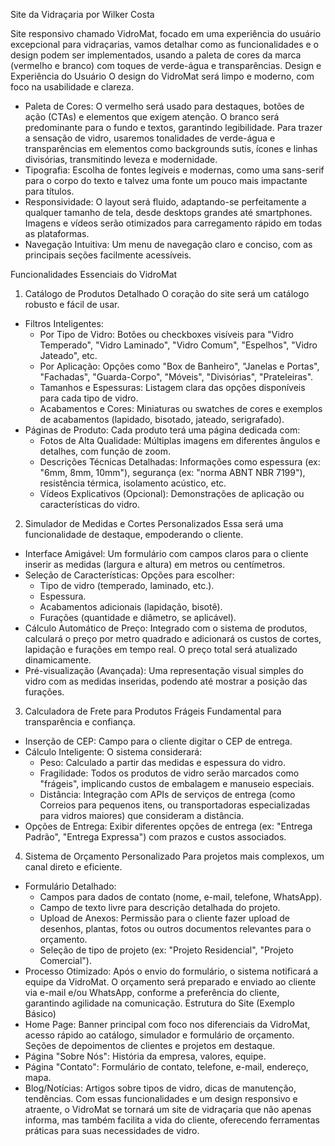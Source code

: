 Site da Vidraçaria por Wilker Costa


Site responsivo chamado VidroMat, focado em uma experiência do usuário excepcional para vidraçarias, vamos detalhar como as funcionalidades e o design podem ser implementados, usando a paleta de cores da marca (vermelho e branco) com toques de verde-água e transparências.
Design e Experiência do Usuário
O design do VidroMat será limpo e moderno, com foco na usabilidade e clareza.
 * Paleta de Cores: O vermelho será usado para destaques, botões de ação (CTAs) e elementos que exigem atenção. O branco será predominante para o fundo e textos, garantindo legibilidade. Para trazer a sensação de vidro, usaremos tonalidades de verde-água e transparências em elementos como backgrounds sutis, ícones e linhas divisórias, transmitindo leveza e modernidade.
 * Tipografia: Escolha de fontes legíveis e modernas, como uma sans-serif para o corpo do texto e talvez uma fonte um pouco mais impactante para títulos.
 * Responsividade: O layout será fluido, adaptando-se perfeitamente a qualquer tamanho de tela, desde desktops grandes até smartphones. Imagens e vídeos serão otimizados para carregamento rápido em todas as plataformas.
 * Navegação Intuitiva: Um menu de navegação claro e conciso, com as principais seções facilmente acessíveis.

Funcionalidades Essenciais do VidroMat

1. Catálogo de Produtos Detalhado
O coração do site será um catálogo robusto e fácil de usar.
 * Filtros Inteligentes:
   * Por Tipo de Vidro: Botões ou checkboxes visíveis para "Vidro Temperado", "Vidro Laminado", "Vidro Comum", "Espelhos", "Vidro Jateado", etc.
   * Por Aplicação: Opções como "Box de Banheiro", "Janelas e Portas", "Fachadas", "Guarda-Corpo", "Móveis", "Divisórias", "Prateleiras".
   * Tamanhos e Espessuras: Listagem clara das opções disponíveis para cada tipo de vidro.
   * Acabamentos e Cores: Miniaturas ou swatches de cores e exemplos de acabamentos (lapidado, bisotado, jateado, serigrafado).
 * Páginas de Produto: Cada produto terá uma página dedicada com:
   * Fotos de Alta Qualidade: Múltiplas imagens em diferentes ângulos e detalhes, com função de zoom.
   * Descrições Técnicas Detalhadas: Informações como espessura (ex: "6mm, 8mm, 10mm"), segurança (ex: "norma ABNT NBR 7199"), resistência térmica, isolamento acústico, etc.
   * Vídeos Explicativos (Opcional): Demonstrações de aplicação ou características do vidro.

2. Simulador de Medidas e Cortes Personalizados
Essa será uma funcionalidade de destaque, empoderando o cliente.
 * Interface Amigável: Um formulário com campos claros para o cliente inserir as medidas (largura e altura) em metros ou centímetros.
 * Seleção de Características: Opções para escolher:
   * Tipo de vidro (temperado, laminado, etc.).
   * Espessura.
   * Acabamentos adicionais (lapidação, bisotê).
   * Furações (quantidade e diâmetro, se aplicável).
 * Cálculo Automático de Preço: Integrado com o sistema de produtos, calculará o preço por metro quadrado e adicionará os custos de cortes, lapidação e furações em tempo real. O preço total será atualizado dinamicamente.
 * Pré-visualização (Avançada): Uma representação visual simples do vidro com as medidas inseridas, podendo até mostrar a posição das furações.

3. Calculadora de Frete para Produtos Frágeis
Fundamental para transparência e confiança.

 * Inserção de CEP: Campo para o cliente digitar o CEP de entrega.
 * Cálculo Inteligente: O sistema considerará:
   * Peso: Calculado a partir das medidas e espessura do vidro.
   * Fragilidade: Todos os produtos de vidro serão marcados como "frágeis", implicando custos de embalagem e manuseio especiais.
   * Distância: Integração com APIs de serviços de entrega (como Correios para pequenos itens, ou transportadoras especializadas para vidros maiores) que consideram a distância.
 * Opções de Entrega: Exibir diferentes opções de entrega (ex: "Entrega Padrão", "Entrega Expressa") com prazos e custos associados.

4. Sistema de Orçamento Personalizado
Para projetos mais complexos, um canal direto e eficiente.

 * Formulário Detalhado:
   * Campos para dados de contato (nome, e-mail, telefone, WhatsApp).
   * Campo de texto livre para descrição detalhada do projeto.
   * Upload de Anexos: Permissão para o cliente fazer upload de desenhos, plantas, fotos ou outros documentos relevantes para o orçamento.
   * Seleção de tipo de projeto (ex: "Projeto Residencial", "Projeto Comercial").
 * Processo Otimizado: Após o envio do formulário, o sistema notificará a equipe da VidroMat. O orçamento será preparado e enviado ao cliente via e-mail e/ou WhatsApp, conforme a preferência do cliente, garantindo agilidade na comunicação.
Estrutura do Site (Exemplo Básico)
 * Home Page: Banner principal com foco nos diferenciais da VidroMat, acesso rápido ao catálogo, simulador e formulário de orçamento. Seções de depoimentos de clientes e projetos em destaque.
 * Página "Sobre Nós": História da empresa, valores, equipe.
 * Página "Contato": Formulário de contato, telefone, e-mail, endereço, mapa.
 * Blog/Notícias: Artigos sobre tipos de vidro, dicas de manutenção, tendências.
Com essas funcionalidades e um design responsivo e atraente, o VidroMat se tornará um site de vidraçaria que não apenas informa, mas também facilita a vida do cliente, oferecendo ferramentas práticas para suas necessidades de vidro.